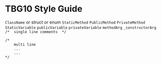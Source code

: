 # TBG10 Style Guide

`ClassName` or struct or enum
`StaticMethod`
`PublicMethod`
`PrivateMethod`
`StaticVariable`
`publicVariable`
`privateVariable`
`methodArg`
`_constructorArg`
`/*  single line comments  */`
```
/*
    multi line
    ...
    ...
*/
```